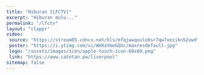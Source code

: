 ```yaml
---
title: "Hiburan [LFCTV]"
excerpt: "Hiburan dulu..."
permalink: "/lfctv"
layout: "clappr"
video:
 source: "https://stream05.cdncv.net/hls/mfqjwwqoulo6sr7qw7xezikn52vwdtfnwzkztoc2sscfbelkcsy3nenczlsa/index-v1-a1.m3u8"
 poster: "https://i.ytimg.com/vi/WHXxVmeGQUc/maxresdefault.jpg"
 logo: "/assets/images/icon/apple-touch-icon-60x60.png"
 link: "https://www.catetan.pw/liverpool"
sitemap: false
---
```

